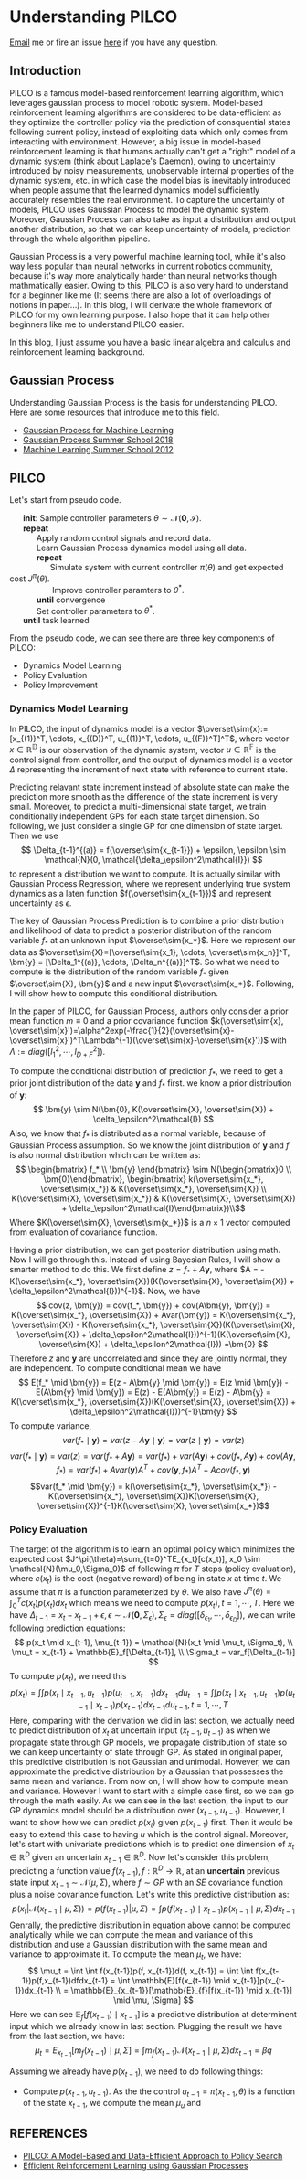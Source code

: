 # Understanding PILCO
[Email](mailto:hjzh578@gmail.com) me or fire an issue [here](https://github.com/hjzh4/hjzh4.github.io/issues) if you have any question.
## Introduction
PILCO is a famous model-based reinforcement learning algorithm, which leverages gaussian process to model robotic system. Model-based reinforcement learning algorithms are considered to be data-efficient as they optimize the controller policy via the prediction of consquential states following current policy, instead of exploiting data which only comes from interacting with environment. However, a big issue in model-based reinforcement learning is that humans actually can't get a "right" model of a dynamic system (think about Laplace's Daemon), owing to uncertainty introduced by noisy measurements,  unobservable internal properties of the dynamic system,  etc. in which case the model bias is inevitably introduced when people assume that the learned dynamics model sufficiently accurately resembles the real environment. To capture the uncertainty of models, PILCO uses Gaussian Process to model the dynamic system. Moreover, Gaussian Process can also take as input a distribution and output another distribution, so that we can keep uncertainty of models, prediction through the whole algorithm pipeline.

Gaussian Process is a very powerful machine learning tool, while it's also way less popular than neural networks in current robotics community, because it's way more analytically harder than neural networks though mathmatically easier. Owing to this, PILCO is also very hard to understand for a beginner like me (It seems there are also a lot of overloadings of notions in paper...). In this blog, I will derivate the whole framework of PILCO for my own learning purpose. I also hope that it can help other beginners like me to understand PILCO easier.

In this blog, I just assume you have a basic linear algebra and calculus and reinforcement learning background.

## Gaussian Process
Understanding Gaussian Process is the basis for understanding PILCO. Here are some resources that introduce me to this field.
- [Gaussian Process for Machine Learning](http://www.gaussianprocess.org/gpml/chapters/RW.pdf)
- [Gaussian Process Summer School 2018](http://gpss.cc/gpss18/day-1.html)
- [Machine Learning Summer School 2012](https://www.youtube.com/watch?v=BS4Wd5rwNwE)

## PILCO
Let's start from pseudo code.

&nbsp;&nbsp;&nbsp;&nbsp;&nbsp;&nbsp;**init**: Sample controller parameters $\theta \sim \mathcal{N}(\bm{0}, \mathcal{I})$. \
&nbsp;&nbsp;&nbsp;&nbsp;&nbsp;&nbsp;**repeat** \
&nbsp;&nbsp;&nbsp;&nbsp;&nbsp;&nbsp;&nbsp;&nbsp;&nbsp;&nbsp;&nbsp;&nbsp;Apply random control signals and record data. \
&nbsp;&nbsp;&nbsp;&nbsp;&nbsp;&nbsp;&nbsp;&nbsp;&nbsp;&nbsp;&nbsp;&nbsp;Learn Gaussian Process dynamics model using all data. \
&nbsp;&nbsp;&nbsp;&nbsp;&nbsp;&nbsp;&nbsp;&nbsp;&nbsp;&nbsp;&nbsp;&nbsp;**repeat** \
&nbsp;&nbsp;&nbsp;&nbsp;&nbsp;&nbsp;&nbsp;&nbsp;&nbsp;&nbsp;&nbsp;&nbsp;&nbsp;&nbsp;&nbsp;&nbsp;&nbsp;&nbsp;Simulate system with current controller $\pi(\theta)$ and get expected cost $J^\pi(\theta)$. \
&nbsp;&nbsp;&nbsp;&nbsp;&nbsp;&nbsp;&nbsp;&nbsp;&nbsp;&nbsp;&nbsp;&nbsp;&nbsp;&nbsp;&nbsp;&nbsp;&nbsp;&nbsp;
Improve controller paramters to $\theta^*$. \
&nbsp;&nbsp;&nbsp;&nbsp;&nbsp;&nbsp;&nbsp;&nbsp;&nbsp;&nbsp;&nbsp;&nbsp;**until** convergence \
&nbsp;&nbsp;&nbsp;&nbsp;&nbsp;&nbsp;&nbsp;&nbsp;&nbsp;&nbsp;&nbsp;&nbsp;Set controller parameters to $\theta^*$. \
&nbsp;&nbsp;&nbsp;&nbsp;&nbsp;&nbsp;**until** task learned

From the pseudo code, we can see there are three key components of PILCO:
- Dynamics Model Learning
- Policy Evaluation
- Policy Improvement

### Dynamics Model Learning
In PILCO, the input of dynamics model is a vector $\overset\sim{x}:=[x_{(1)}^T, \cdots, x_{(D)}^T, u_{(1)}^T, \cdots, u_{(F)}^T]^T$, where vector $x\in \mathbb{R^D}$ is our observation of the dynamic system, vector $u \in \mathbb{R^F}$ is the control signal from controller, and the output of dynamics model is a vector $\Delta$ representing the increment of next state with reference to current state. 

Predicting relavant state increment instead of absolute state can make the prediction more smooth as the difference of the state increment is very small. Moreover, to predict a multi-dimensional state target, we train conditionally independent GPs for each state target dimension. So following, we just consider a single GP for one dimension of state target. Then we use 
$$
\Delta_{t-1}^{(a)} = f(\overset\sim{x_{t-1}}) + \epsilon, \epsilon \sim \mathcal{N}(0, \mathcal{\delta_\epsilon^2\mathcal{I}})
$$
to represent a distribution we want to compute. It is actually similar with Gaussian Process Regression, where we represent underlying true system dynamics as a laten function $f(\overset\sim{x_{t-1}})$ and represent uncertainty as $\epsilon$.

The key of Gaussian Process Prediction is to combine a prior distribution and likelihood of data to predict a posterior distribution of the random variable $f_*$ at an unknown input $\overset\sim{x_*}$. Here we represent our data as $\overset\sim{X}=[\overset\sim{x_1}, \cdots, \overset\sim{x_n}]^T, \bm{y} = [\Delta_1^{(a)}, \cdots, \Delta_n^{(a)}]^T$. So what we need to compute is the distribution of the random variable $f_*$ given $\overset\sim{X}, \bm{y}$ and a new input $\overset\sim{x_*}$. Following, I will show how to compute this conditional distribution.

In the paper of PILCO, for Gaussian Process, authors only consider a prior mean function $m \equiv 0$ and a prior covariance function $k(\overset\sim{x}, \overset\sim{x}')=\alpha^2exp(-\frac{1}{2}(\overset\sim{x}-\overset\sim{x}')^T\Lambda^{-1}(\overset\sim{x}-\overset\sim{x}'))$ with $\Lambda := diag([l_1^2, \cdots, l_{D + F}^2])$. 

To compute the conditional distribution of prediction $f_*$, we need to get a prior joint distribution of the data $\bm{y}$ and $f_*$ first. we know a prior distribution of $\bm{y}$:
$$
\bm{y} \sim N(\bm{0}, K(\overset\sim{X}, \overset\sim{X}) + \delta_\epsilon^2\mathcal{I})
$$
Also, we know that $f_*$ is distributed as a normal variable, because of Gaussian Process assumption. So we know the joint distribution of $\bm{y}$ and $f$ is also normal distribution which can be written as:
$$
\begin{bmatrix} 
f_* \\ 
\bm{y}
\end{bmatrix} \sim N(\begin{bmatrix}0 \\ \bm{0}\end{bmatrix}, \begin{bmatrix} k(\overset\sim{x_*}, \overset\sim{x_*}) &  K(\overset\sim{x_*}, \overset\sim{X}) \\ K(\overset\sim{X}, \overset\sim{x_*})   & K(\overset\sim{X}, \overset\sim{X}) + \delta_\epsilon^2\mathcal{I}\end{bmatrix})\\$$
Where $K(\overset\sim{X}, \overset\sim{x_*})$ is a $n \times 1$ vector computed from evaluation of covariance function.

Having a prior distribution, we can get posterior distribution using math. Now I will go through this. Instead of using Bayesian Rules, I will show a smarter method to do this. We first define $z = f_* + A\bm{y}$, where $A = -K(\overset\sim{x_*}, \overset\sim{X})(K(\overset\sim{X}, \overset\sim{X}) + \delta_\epsilon^2\mathcal{I}))^{-1}$. Now, we have 
$$
cov(z, \bm{y}) = cov(f_*, \bm{y}) + cov(A\bm{y}, \bm{y}) = K(\overset\sim{x_*}, \overset\sim{X}) + Avar(\bm{y}) 
= K(\overset\sim{x_*}, \overset\sim{X}) - K(\overset\sim{x_*}, \overset\sim{X})(K(\overset\sim{X}, \overset\sim{X}) + \delta_\epsilon^2\mathcal{I}))^{-1}(K(\overset\sim{X}, \overset\sim{X}) + \delta_\epsilon^2\mathcal{I}))
=\bm{0} $$
Therefore $z$ and $\bm{y}$ are uncorrelated and since they are jointly normal, they are independent. To compute conditional mean we have
$$
E(f_* \mid \bm{y}) = E(z - A\bm{y} \mid \bm{y}) = E(z \mid \bm{y}) - E(A\bm{y} \mid \bm{y}) = E(z) - E(A\bm{y}) = E(z) - A\bm{y} = K(\overset\sim{x_*}, \overset\sim{X})(K(\overset\sim{X}, \overset\sim{X}) + \delta_\epsilon^2\mathcal{I}))^{-1}\bm{y}
$$
To compute variance, 
$$
var(f_* \mid \bm{y}) = var(z - A\bm{y} \mid \bm{y}) = var(z \mid \bm{y}) = var(z) 
$$
$$
var(f_* \mid \bm{y}) = var(z) = var(f_* + A\bm{y}) = var(f_*) + var(A\bm{y}) + cov(f_*, A\bm{y}) + cov(A\bm{y}, f_*) = var(f_*) + Avar(\bm{y})A^T + cov(\bm{y}, f_*)A^T + Acov(f_*, \bm{y})
$$
$$var(f_* \mid \bm{y}) = k(\overset\sim{x_*}, \overset\sim{x_*}) - K(\overset\sim{x_*}, \overset\sim{X})K(\overset\sim{X}, \overset\sim{X})^{-1}K(\overset\sim{X}, \overset\sim{x_*})$$

### Policy Evaluation
The target of the algorithm is to learn an optimal policy which minimizes the expected cost $J^\pi(\theta)=\sum_{t=0}^TE_{x_t}[c(x_t)], x_0 \sim \mathcal{N}(\mu_0,\Sigma_0)$ of following $\pi$ for $T$ steps (policy evaluation), where $c(x_t)$ is the cost (negative reward) of being in state $x$ at time $t$. We assume that $\pi$ is a function parameterized by $\theta$. We also have $J^\pi(\theta)=\int_0^Tc(x_t)p(x_t)dx_t$ which means we need to compute $p(x_t), t=1, \cdots, T$. Here we have $\Delta_{t-1} = x_t - x_{t-1}+\epsilon, \epsilon \sim \mathcal{N}(\bm{0}, \Sigma_\epsilon), \Sigma_\epsilon = diag([\delta_{\epsilon_1}, \cdots, \delta_{\epsilon_D}])$, we can write following prediction equations:
$$
p(x_t \mid x_{t-1}, \mu_{t-1}) = \mathcal{N}(x_t \mid \mu_t, \Sigma_t), \\
\mu_t = x_{t-1} + \mathbb{E}_f[\Delta_{t-1}], \\
\Sigma_t = var_f[\Delta_{t-1}]
$$
To compute $p(x_t)$, we need this
$$
p(x_t) = \int\int p(x_t \mid x_{t-1}, u_{t-1})p(u_{t-1}, x_{t-1})dx_{t-1}du_{t-1}=\int\int p(x_t \mid x_{t-1}, u_{t-1})p(u_{t-1} \mid x_{t-1})p(x_{t-1})dx_{t-1}du_{t-1}, t=1, \cdots, T
$$
Here, comparing with the derivation we did in last section, we actually need to predict distribution of $x_t$ at uncertain input $(x_{t-1}, u_{t-1})$ as when we propagate state through GP models, we propagate distribution of state so we can keep uncertainty of state through GP. As stated in original paper, this predictive distribution is not Gaussian and unimodal. However, we can approximate the predictive distribution by a Gaussian that possesses the same mean and variance. From now on, I will show how to compute mean and variance. However I want to start with a simple case first, so we can go through the math easily. As we can see in the last section, the input to our GP dynamics model should be a distribution over $(x_{t-1}, u_{t-1})$. However, I want to show how we can predict $p(x_t)$ given $p(x_{t-1})$ first. Then it would be easy to extend this case to having $u$ which is the control signal. Moreover, let's start with univariate predictions which is to predict one dimension of $x_t \in \mathbb{R}^D$ given an uncertain $x_{t-1} \in \mathbb{R}^D$. Now let's consider this problem, predicting a function value $f(x_{t-1}), f: \mathbb{R}^D \rightarrow \mathbb{R}$, at an **uncertain** previous state input $x_{t-1} \sim \mathcal{N}(\mu, \Sigma)$, where $f \sim GP$ with an $SE$ covariance function plus a noise covariance function. Let's write this predictive distribution as:
$$
p(x_t | \mathcal{N}(x_{t-1} \mid \mu, \Sigma)) = p(f(x_{t-1})|\mu, \Sigma) = \int p(f(x_{t-1}) \mid x_{t-1})p(x_{t-1} \mid \mu, \Sigma)dx_{t-1}
$$
Genrally, the predictive distribution in equation above cannot be computed analytically while we can compute the mean and variance of this distribution and use a Gaussian distribution with the same mean and variance to approximate it. To compute the mean $\mu_t$, we have:
$$
\mu_t = \int \int f(x_{t-1})p(f, x_{t-1})d(f, x_{t-1}) = \int \int f(x_{t-1})p(f,x_{t-1})dfdx_{t-1} = \int \mathbb{E}[f(x_{t-1}) \mid x_{t-1}]p(x_{t-1})dx_{t-1} \\
= \mathbb{E}_{x_{t-1}}[\mathbb{E}_{f}[f(x_{t-1}) \mid x_{t-1}] \mid \mu, \Sigma]
$$
Here we can see $\mathbb{E}_{f}[f(x_{t-1}) \mid x_{t-1}]$ is a predictive distribution at determinent input which we already know in last section. Plugging the result we have from the last section, we have:
$$
\mu_{t} = E_{x_{t-1}}[m_f(x_{t-1}) \mid \mu, \Sigma] = \int m_f(x_{t-1})\mathcal{N}(x_{t-1} \mid \mu, \Sigma)dx_{t-1} = \beta q
$$


Assuming we already have $p(x_{t-1})$, we need to do following things:
- Compute $p(x_{t-1}, u_{t-1})$. As the the control $u_{t-1} = \pi(x_{t-1}, \theta)$ is a function of the state $x_{t-1}$, we compute the mean $\mu_{u}$ and  

## REFERENCES
- [PILCO: A Model-Based and Data-Efficient Approach to Policy Search](https://spiral.imperial.ac.uk/bitstream/10044/1/11585/4/icml2011_final.pdf)
- [Efficient Reinforcement Learning using Gaussian Processes](https://pdfs.semanticscholar.org/c9f2/1b84149991f4d547b3f0f625f710750ad8d9.pdf)

